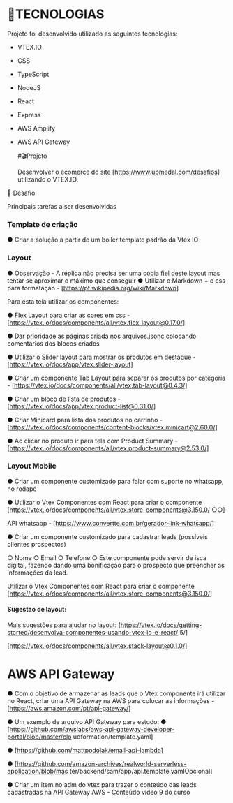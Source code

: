 # 🎯TECNOLOGIAS

Projeto foi desenvolvido utilizado as seguintes tecnologias:

* VTEX.IO
* CSS
* TypeScript
* NodeJS
* React
* Express
* AWS Amplify
* AWS API Gateway
  
  #🎬Projeto

  Desenvolver o ecomerce do site [https://www.upmedal.com/desafios] utilizando o VTEX.IO.   

🎢 Desafio 

Principais tarefas a ser desenvolvidas 

### Template de criação

● Criar a solução a partir de um boiler template padrão da Vtex IO
### Layout
● Observação - A réplica não precisa ser uma cópia fiel deste layout mas tentar
se aproximar o máximo que conseguir
● Utilizar o Markdown + o css para formatação -
[https://pt.wikipedia.org/wiki/Markdown]

Para esta tela utilizar os componentes:

● Flex Layout para criar as cores em css -
[https://vtex.io/docs/components/all/vtex.flex-layout@0.17.0/]

● Dar prioridade as páginas criada nos arquivos.jsonc colocando comentários
dos blocos criados

● Utilizar o Slider layout para mostrar os produtos em destaque -
[https://vtex.io/docs/app/vtex.slider-layout]

●  Criar um componente Tab Layout para separar os produtos por categoria -
[https://vtex.io/docs/components/all/vtex.tab-layout@0.4.3/]

● Criar um bloco de lista de produtos -
[https://vtex.io/docs/app/vtex.product-list@0.31.0/]

● Criar Minicard para lista dos produtos no carrinho -
[https://vtex.io/docs/components/content-blocks/vtex.minicart@2.60.0/]

● Ao clicar no produto ir para tela com Product Summary -
[https://vtex.io/docs/components/all/vtex.product-summary@2.53.0/]

### Layout Mobile

● Criar um componente customizado para falar com suporte no whatsapp, no
rodapé

 ● Utilizar o Vtex Componentes com React para criar o componente
[https://vtex.io/docs/components/all/vtex.store-components@3.150.0/
○○]

API whatsapp - [https://www.convertte.com.br/gerador-link-whatsapp/]

  ● Criar um componente customizado para cadastrar leads (possíveis clientes
prospectos)

○ Nome
○ Email
○ Telefone
○ Este componente pode servir de isca digital, fazendo dando uma
bonificação para o prospecto que preencher as informações da lead.

Utilizar o Vtex Componentes com React para criar o componente
[https://vtex.io/docs/components/all/vtex.store-components@3.150.0/]

#### Sugestão de layout:

Mais sugestões para ajudar no layout:
[https://vtex.io/docs/getting-started/desenvolva-componentes-usando-vtex-io-e-react/
5/]

[https://vtex.io/docs/components/all/vtex.stack-layout@0.1.0/]

# AWS API Gateway

● Com o objetivo de armazenar as leads que o Vtex componente irá utilizar no
React, criar uma API Gateway na AWS para colocar as informações -
[https://aws.amazon.com/pt/api-gateway/]

● Um exemplo de arquivo API Gateway para estudo:
● [https://github.com/awslabs/aws-api-gateway-developer-portal/blob/master/clo
udformation/template.yaml]

● [https://github.com/mattpodolak/email-api-lambda]

● [https://github.com/amazon-archives/realworld-serverless-application/blob/mas
ter/backend/sam/app/api.template.yamlOpcional]

● Criar um item no adm do vtex para trazer o conteúdo das leads cadastradas na
API Gateway AWS - Conteúdo vídeo 9 do curso
